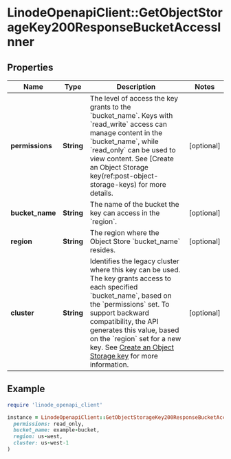 # LinodeOpenapiClient::GetObjectStorageKey200ResponseBucketAccessInner

## Properties

| Name | Type | Description | Notes |
| ---- | ---- | ----------- | ----- |
| **permissions** | **String** | The level of access the key grants to the &#x60;bucket_name&#x60;. Keys with &#x60;read_write&#x60; access can manage content in the &#x60;bucket_name&#x60;, while &#x60;read_only&#x60; can be used to view content. See [Create an Object Storage key(ref:post-object-storage-keys) for more details. | [optional] |
| **bucket_name** | **String** | The name of the bucket the key can access in the &#x60;region&#x60;. | [optional] |
| **region** | **String** | The region where the Object Store &#x60;bucket_name&#x60; resides. | [optional] |
| **cluster** | **String** | Identifies the legacy cluster where this key can be used. The key grants access to each specified &#x60;bucket_name&#x60;, based on the &#x60;permissions&#x60; set. To support backward compatibility, the API generates this value, based on the &#x60;region&#x60; set for a new key. See [Create an Object Storage key](https://techdocs.akamai.com/linode-api/reference/post-object-storage-keys) for more information. | [optional] |

## Example

```ruby
require 'linode_openapi_client'

instance = LinodeOpenapiClient::GetObjectStorageKey200ResponseBucketAccessInner.new(
  permissions: read_only,
  bucket_name: example-bucket,
  region: us-west,
  cluster: us-west-1
)
```

